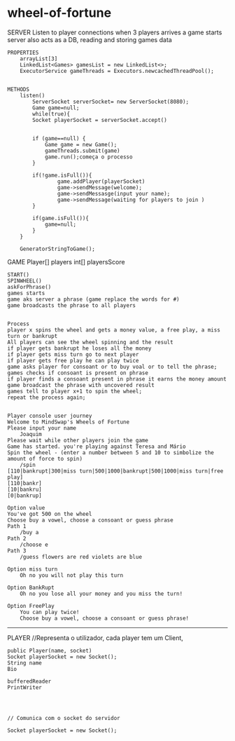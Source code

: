 # wheel-of-fortune

SERVER
    Listen to player connections
    when 3 players arrives a game starts
    server also acts as a DB, reading and storing games data

    PROPERTIES
        arrayList[3]
        LinkedList<Games> gamesList = new LinkedList<>;
        ExecutorService gameThreads = Executors.newcachedThreadPool(); 


    METHODS
        listen()
            ServerSocket serverSocket= new ServerSocket(8080);
            Game game=null;
            while(true){
            Socket playerSocket = serverSocket.accept()
           
            
            if (game==null) { 
                Game game = new Game();
                gameThreads.submit(game)
                game.run();começa o processo
            }
           
            if(!game.isFull()){
                    game.addPlayer(playerSocket)
                    game->sendMessage(welcome);
                    game->sendMessasge(input your name);
                    game->sendMessage(waiting for players to join )
            }

            if(game.isFull()){   
                game=null;
            }
        }

        GeneratorStringToGame();
        



GAME
    Player[] players 
    int[] playersScore

    START()
    SPINWHEEL()
    askForPhrase()
    games starts
    game aks server a phrase (game replace the words for #)
    game broadcasts the phrase to all players

    
    Process
    player x spins the wheel and gets a money value, a free play, a miss turn or bankrupt
    All players can see the wheel spinning and the result
    if player gets bankrupt he loses all the money
    if player gets miss turn go to next player
    if player gets free play he can play twice
    game asks player for consoant or to buy voal or to tell the phrase;
    games checks if consoant is present on phrase
    if player finds a consoant present in phrase it earns the money amount 
    game broadcast the phrase with uncovered result
    games tell to player x+1 to spin the wheel;
    repeat the process again;


    Player console user journey
    Welcome to MindSwap's Wheels of Fortune
    Please input your name
        Joaquim
    Please wait while other players join the game
    Game has started. you're playing against Teresa and Mário
    Spin the wheel - (enter a number between 5 and 10 to simbolize the amount of force to spin)
        /spin
    [110|bankrupt|300|miss turn|500|1000|bankrupt|500|1000|miss turn|free play]
    [110|bankr]
    [10|bankru]
    [0|bankrup]

    Option value
    You've got 500 on the wheel
    Choose buy a vowel, choose a consoant or guess phrase
    Path 1
        /buy a
    Path 2
        /choose e
    Path 3
        /guess flowers are red violets are blue
    
    Option miss turn
        Oh no you will not play this turn

    Option BankRupt
        Oh no you lose all your money and you miss the turn!
    
    Option FreePlay
        You can play twice!
        Choose buy a vowel, choose a consoant or guess phrase!


  --------------------------------------------  

PLAYER
    //Representa o utilizador, cada player tem um Client,
    
    public Player(name, socket)
    Socket playerSocket = new Socket();
    String name
    Bio

    bufferedReader
    PrintWriter



 
    // Comunica com o socket do servidor

    Socket playerSocket = new Socket();
   
    
   
    
    
        



    





